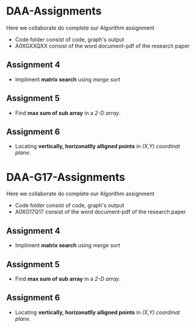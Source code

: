 # DAA-Assignments
Here we collaborate do complete our Algorithm assignment
- Code folder consist of code, graph's output
- A0XGXXQXX consist of the word document-pdf of the research paper



## Assignment 4
- Impliment __matrix search__ using _merge sort_ 

## Assignment 5
- Find __max sum of sub array__ in a _2-D array_.

## Assignment 6
- Locating __vertically, horizonatlly alligned points__ in _(X,Y) coordinat plane_.

# DAA-G17-Assignments
Here we collaborate do complete our Algorithm assignment
- Code folder consist of code, graph's output
- A0XG17Q17 consist of the word document-pdf of the research paper

## Assignment 4
- Impliment __matrix search__ using _merge sort_

## Assignment 5
- Find __max sum of sub array__ in a _2-D array_.

## Assignment 6
- Locating __vertically, horizonatlly alligned points__ in _(X,Y) coordinat plane_.
